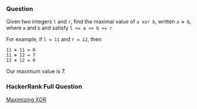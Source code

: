 ### Question

Given two integers `l` and `r`, find the maximal value of `a xor b`, written `a ⊕ b`, where `a` and `b` and  satisfy `l <= a <= b <= r`

For example, if `l = 11` and `r = 12`, then

```
11 ⊕ 11 = 0
11 ⊕ 12 = 7
12 ⊕ 12 = 0
```

Our maximum value is 7.

### HackerRank Full Question

[Maximizing XOR](https://www.hackerrank.com/challenges/maximizing-xor)
